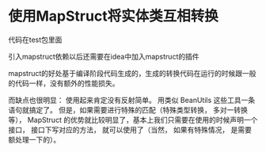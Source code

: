 # 使用MapStruct将实体类互相转换
代码在test包里面

引入mapstruct依赖以后还需要在idea中加入mapstruct的插件

mapstruct的好处基于编译阶段代码生成的，生成的转换代码在运行的时候跟一般的代码一样，没有额外的性能损失。

而缺点也很明显：
 使用起来肯定没有反射简单。 用类似 BeanUtils 这些工具一条语句就搞定了。 但是，如果需要进行特殊的匹配（特殊类型转换， 多对一转换等）， MapStruct 的优势就比较明显了，基本上我们只需要在使用的时候声明一个接口， 接口下写对应的方法， 就可以使用了（当然， 如果有特殊情况， 是需要额处理一下的）。